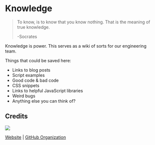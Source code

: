 Knowledge
==========

> To know, is to know that you know nothing. That is the meaning of true knowledge.
>
> -Socrates

Knowledge is power. This serves as a wiki of sorts for our engineering team.

Things that could be saved here:

- Links to blog posts
- Script examples
- Good code & bad code
- CSS snippets
- Links to helpful JavaScript libraries
- Weird bugs
- Anything else you can think of?

## Credits

![](http://static1.squarespace.com/static/51e1bedce4b0c81d3a147448/t/538a6323e4b00fa9a362025c/1401590370077/?format=150w)

[Website](http://idealprojectgroup.com) | [GitHub Organization](https://github.com/idealprojectgroup)
